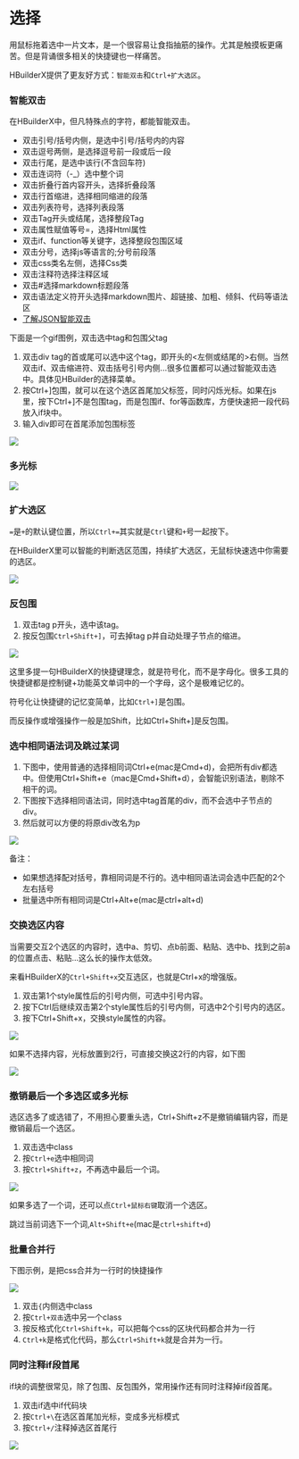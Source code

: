 # 选择

用鼠标拖着选中一片文本，是一个很容易让食指抽筋的操作。尤其是触摸板更痛苦。但是背诵很多相关的快捷键也一样痛苦。

HBuilderX提供了更友好方式：`智能双击`和`Ctrl+扩大选区`。

### 智能双击

在HBuilderX中，但凡特殊点的字符，都能智能双击。

- 双击引号/括号内侧，是选中引号/括号内的内容
- 双击逗号两侧，是选择逗号前一段或后一段
- 双击行尾，是选中该行(不含回车符)
- 双击连词符（-_）选中整个词
- 双击折叠行首内容开头，选择折叠段落
- 双击行首缩进，选择相同缩进的段落
- 双击列表符号，选择列表段落
- 双击Tag开头或结尾，选择整段Tag
- 双击属性赋值等号=，选择Html属性
- 双击if、function等关键字，选择整段包围区域
- 双击分号，选择js等语言的;分号前段落
- 双击css类名左侧，选择Css类
- 双击注释符选择注释区域
- 双击#选择markdown标题段落
- 双击语法定义符开头选择markdown图片、超链接、加粗、倾斜、代码等语法区
- [了解JSON智能双击](/Tutorial/Language/json?id=智能双击，快速选中数组或键值对)

下面是一个gif图例，双击选中tag和包围父tag

1. 双击div tag的首或尾可以选中这个tag，即开头的<左侧或结尾的>右侧。当然双击if、双击缩进符、双击括号引号内侧...很多位置都可以通过智能双击选中。具体见HBuilder的选择菜单。
2. 按Ctrl+]包围，就可以在这个选区首尾加父标签，同时闪烁光标。如果在js里，按下Ctrl+]不是包围tag，而是包围if、for等函数库，方便快速把一段代码放入if块中。
3. 输入div即可在首尾添加包围标签

<img src="/static/snapshots/tutorial/dbclick.gif" />

### 多光标

<img src="/static/snapshots/tutorial/more_cursor.gif" />


### 扩大选区

`=`是`+`的默认键位置，所以`Ctrl+=`其实就是`Ctrl`键和`+`号一起按下。

在HBuilderX里可以智能的判断选区范围，持续扩大选区，无鼠标快速选中你需要的选区。

<img src="/static/snapshots/tutorial/selection_expand.gif" />


### 反包围

1. 双击tag p开头，选中该tag。
2. 按反包围`Ctrl+Shift+]`，可去掉tag p并自动处理子节点的缩进。

<img src="/static/snapshots/tutorial/selection_1.gif" />

这里多提一句HBuilderX的快捷键理念，就是符号化，而不是字母化。很多工具的快捷键都是控制键+功能英文单词中的一个字母，这个是极难记忆的。

符号化让快捷键的记忆变简单，比如`Ctrl+]`是包围。

而反操作或增强操作一般是加Shift，比如Ctrl+Shift+]是反包围。

### 选中相同语法词及跳过某词

1. 下图中，使用普通的选择相同词Ctrl+e(mac是Cmd+d)，会把所有div都选中。但使用Ctrl+Shift+e（mac是Cmd+Shift+d），会智能识别语法，剔除不相干的词。
2. 下图按下选择相同语法词，同时选中tag首尾的div，而不会选中子节点的div。
3. 然后就可以方便的将原div改名为p

<img src="/static/snapshots/tutorial/selection_2.gif" />

备注：
- 如果想选择配对括号，靠相同词是不行的。选中相同语法词会选中匹配的2个左右括号
- 批量选中所有相同词是Ctrl+Alt+e(mac是ctrl+alt+d)

### 交换选区内容

当需要交互2个选区的内容时，选中a、剪切、点b前面、粘贴、选中b、找到之前a的位置点击、粘贴...这么长的操作太低效。

来看HBuilderX的`Ctrl+Shift+x`交互选区，也就是Ctrl+x的增强版。

1. 双击第1个style属性后的引号内侧，可选中引号内容。
2. 按下Ctrl后继续双击第2个style属性后的引号内侧，可选中2个引号内的选区。
3. 按下Ctrl+Shift+x，交换style属性的内容。

<img src="/static/snapshots/tutorial/selection_swap_1.gif" />

如果不选择内容，光标放置到2行，可直接交换这2行的内容，如下图

<img src="/static/snapshots/tutorial/selection_swap_2.gif" />


### 撤销最后一个多选区或多光标

选区选多了或选错了，不用担心要重头选，Ctrl+Shift+z不是撤销编辑内容，而是撤销最后一个选区。

1. 双击选中class
2. 按`Ctrl+e`选中相同词
3. 按`Ctrl+Shift+z`，不再选中最后一个词。

<img src="/static/snapshots/tutorial/selection_cancel.gif" />

如果多选了一个词，还可以点`Ctrl+鼠标右键`取消一个选区。

跳过当前词选下一个词,`Alt+Shift+e`(mac是`ctrl+shift+d`)


### 批量合并行

下图示例，是把css合并为一行时的快捷操作

<img src="/static/snapshots/tutorial/selection_merge.gif" />

1. 双击`{`内侧选中class
2. 按`Ctrl+双击`选中另一个class
3. 按反格式化`Ctrl+Shift+k`，可以把每个css的区块代码都合并为一行
4. `Ctrl+k`是格式化代码，那么`Ctrl+Shift+k`就是合并为一行。

### 同时注释if段首尾

if块的调整很常见，除了包围、反包围外，常用操作还有同时注释掉if段首尾。

1. 双击if选中if代码块
2. 按`Ctrl+\`在选区首尾加光标，变成多光标模式
3. 按`Ctrl+/`注释掉选区首尾行

<img src="/static/snapshots/tutorial/selection_if.gif" />